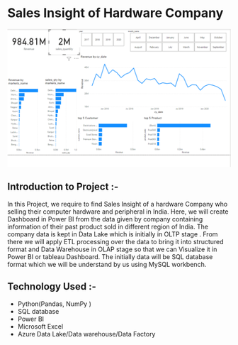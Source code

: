 
# Sales Insight of Hardware Company

![project](Dash_1.1.png)

## Introduction to Project :-
In this Project, we require to find Sales Insight of a hardware Company who selling their computer hardware and peripheral in India. Here, we will create Dashboard in Power BI from the data given by company containing information of their past product sold in different region of India. The company data is kept in Data Lake which is initially in OLTP stage . From there we will apply ETL processing over the data to bring it into structured format and Data Warehouse in OLAP stage so that we can Visualize it in Power BI or tableau Dashboard. The initially data will be SQL database format which we will be understand by us using MySQL workbench.

## Technology Used :-
* Python(Pandas, NumPy )
* SQL database
* Power BI
* Microsoft Excel
* Azure Data Lake/Data warehouse/Data Factory
